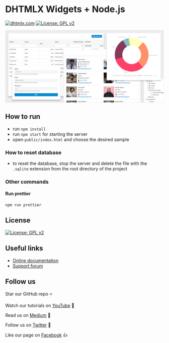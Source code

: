 # DHTMLX Widgets + Node.js

[![dhtmlx.com](https://img.shields.io/badge/made%20by-DHTMLX-blue)](https://dhtmlx.com/)
[![License: GPL v2](https://img.shields.io/badge/license-GPL%20v2-blue.svg)](https://www.gnu.org/licenses/old-licenses/gpl-2.0.html)

[![react-widgets](https://raw.githubusercontent.com/plazarev/media/master/nodejs-suite-demo%402x.png)](https://dhtmlx.github.io/angular-suite-demo/?path=/story)

## How to run
- run `npm install`
- run `npm start` for starting the server
- open `public/index.html` and choose the desired sample

### How to reset database
- to reset the database, stop the server and delete the file with the `.sqlite` extension from the root directory of the project 

### Other commands

#### Run prettier

```
npm run prettier
```

## License

[![License: GPL v2](https://img.shields.io/badge/license-GPL%20v2-blue.svg)](https://www.gnu.org/licenses/old-licenses/gpl-2.0.html)


## Useful links

- [Online  documentation](https://docs.dhtmlx.com/)
- [Support forum](https://forum.dhtmlx.com/c/suite6)


## Follow us

Star our GitHub repo :star:

Watch our tutorials on [YouTube](https://www.youtube.com/user/dhtmlx/videos) :eyes:

Read us on [Medium](https://medium.com/@dhtmlx) :newspaper:

Follow us on [Twitter](https://twitter.com/dhtmlx) :feet:

Like our page on [Facebook](https://www.facebook.com/dhtmlx/) :thumbsup:

